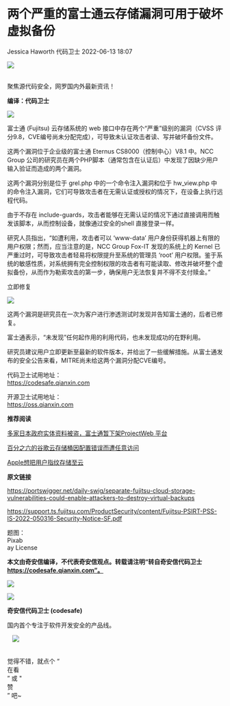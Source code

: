 #  两个严重的富士通云存储漏洞可用于破坏虚拟备份   
Jessica Haworth  代码卫士   2022-06-13 18:07  
  
![](https://mmbiz.qpic.cn/mmbiz_gif/Az5ZsrEic9ot90z9etZLlU7OTaPOdibteeibJMMmbwc29aJlDOmUicibIRoLdcuEQjtHQ2qjVtZBt0M5eVbYoQzlHiaw/640?wx_fmt=gif "")  
  
   
聚焦源代码安全，网罗国内外最新资讯！  
  
**编译：代码卫士**  
  
![](https://mmbiz.qpic.cn/mmbiz_png/oBANLWYScMTThnHYIF2dOVJhC92dN07wQHk9ibttzwAbMA7hgKBibElAo21BsY4gUmJLicicNOyDajrbhibF9lLmUsg/640?wx_fmt=png "")  
  
富士通 (Fujitsu) 云存储系统的 web 接口中存在两个“严重”级别的漏洞（CVSS 评分9.8，CVE编号尚未分配完成），可导致未认证攻击者读、写并破坏备份文件。  
  
  
  
这两个漏洞位于企业级的富士通 Eternus CS8000（控制中心）V8.1 中。NCC Group 公司的研究员在两个PHP脚本（通常包含在认证后）中发现了因缺少用户输入验证而造成的两个漏洞。  
  
这两个漏洞分别是位于 grel.php 中的一个命令注入漏洞和位于 hw_view.php 中的命令注入漏洞，它们可导致攻击者在无需认证或授权的情况下，在设备上执行远程代码。  
  
由于不存在 include-guards，攻击者能够在无需认证的情况下通过直接调用而触发该脚本，从而控制设备，就像通过安全的shell 直接登录一样。  
  
研究人员指出，“如遭利用，攻击者可以 ‘www-data’ 用户身份获得机器上有限的用户权限；然而，应当注意的是，NCC Group Fox-IT 发现的系统上的 Kernel 已严重过时，可导致攻击者轻易将权限提升至系统的管理员 ‘root’ 用户权限。鉴于系统的敏感性质，对系统拥有完全控制权限的攻击者有可能读取、修改并破坏整个虚拟备份，从而作为勒索攻击的第一步，确保用户无法恢复并不得不支付赎金。”  
  
  
立即修复  
  
  
  
![](https://mmbiz.qpic.cn/mmbiz_png/oBANLWYScMTThnHYIF2dOVJhC92dN07wnyANyibX7vzN87JQL9VX3s9oOjzdqiavt4M5z8Bcov13FjSW35cIzkJA/640?wx_fmt=png "")  
  
  
  
这两个漏洞是研究员在一次为客户进行渗透测试时发现并告知富士通的，后者已修复。  
  
富士通表示，“未发现”任何起作用的利用代码，也未发现成功的在野利用。  
  
研究员建议用户立即更新至最新的软件版本，并给出了一些缓解措施。从富士通发布的安全公告来看，MITRE尚未给这两个漏洞分配CVE编号。  
  
  
  
  
代码卫士试用地址：  
https://codesafe.qianxin.com  
  
开源卫士试用地址：  
https://oss.qianxin.com  
  
  
  
  
  
  
  
  
  
  
  
  
**推荐阅读**  
  
[多家日本政府实体资料被盗，富士通暂下架ProjectWeb 平台](http://mp.weixin.qq.com/s?__biz=MzI2NTg4OTc5Nw==&mid=2247504452&idx=3&sn=a3ad737583d787cf280fa578c6c6b5d8&chksm=ea94e32edde36a3856e24248e580a1729963ea7216a7740e06602d0113286b2c0734763db8c5&scene=21#wechat_redirect)  
  
  
[百分之六的谷歌云存储桶因配置错误而遭任意访问](http://mp.weixin.qq.com/s?__biz=MzI2NTg4OTc5Nw==&mid=2247495128&idx=2&sn=bc6ef8b1528e67ba52acecbb90321ccc&chksm=ea94dcb2dde355a4ad21235418007d1bfa45ec5f3284feb7a864edabc98a6544428ca237cb7e&scene=21#wechat_redirect)  
  
  
[Apple想把用户指纹存储至云](http://mp.weixin.qq.com/s?__biz=MzI2NTg4OTc5Nw==&mid=2247486038&idx=5&sn=aba429ba1d8c720d676d03dc1a8b0cd9&chksm=ea973b3cdde0b22a5b4a5bfe8b280a24741218f05d2d43afadeb7f89b85dd4443258f329035c&scene=21#wechat_redirect)  
  
  
  
  
  
**原文链接**  
  
https://portswigger.net/daily-swig/separate-fujitsu-cloud-storage-vulnerabilities-could-enable-attackers-to-destroy-virtual-backups  
  
https://support.ts.fujitsu.com/ProductSecurity/content/Fujitsu-PSIRT-PSS-IS-2022-050316-Security-Notice-SF.pdf  
  
  
  
题图：  
Pixab  
ay License  
  
  
  
**本文由奇安信编译，不代表奇安信观点。转载请注明“转自奇安信代码卫士 https://codesafe.qianxin.com”。**  
  
  
  
  
![](https://mmbiz.qpic.cn/mmbiz_jpg/oBANLWYScMSf7nNLWrJL6dkJp7RB8Kl4zxU9ibnQjuvo4VoZ5ic9Q91K3WshWzqEybcroVEOQpgYfx1uYgwJhlFQ/640?wx_fmt=jpeg "")  
  
![](https://mmbiz.qpic.cn/mmbiz_jpg/oBANLWYScMSN5sfviaCuvYQccJZlrr64sRlvcbdWjDic9mPQ8mBBFDCKP6VibiaNE1kDVuoIOiaIVRoTjSsSftGC8gw/640?wx_fmt=jpeg "")  
  
**奇安信代码卫士 (codesafe)**  
  
国内首个专注于软件开发安全的产品线。  
  
   ![](https://mmbiz.qpic.cn/mmbiz_gif/oBANLWYScMQ5iciaeKS21icDIWSVd0M9zEhicFK0rbCJOrgpc09iaH6nvqvsIdckDfxH2K4tu9CvPJgSf7XhGHJwVyQ/640?wx_fmt=gif "")  
  
   
觉得不错，就点个 “  
在看  
” 或 "  
赞  
” 吧~  
